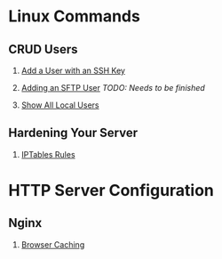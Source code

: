Linux Commands
======

CRUD Users
------

1. [Add a User with an SSH Key](https://github.com/e-baker/linux-commands-and-snippets/blob/master/linux/add-user-with-ssh-key.md)

2. [Adding an SFTP User](https://github.com/e-baker/linux-commands-and-snippets/blob/master/linux/add-sftp-user.md) _TODO: Needs to be finished_

3. [Show All Local Users](https://github.com/e-baker/linux-commands-and-snippets/blob/master/linux/show-all-local-users.md)

Hardening Your Server
------

1. [IPTables Rules](https://github.com/e-baker/linux-commands-and-snippets/blob/master/linux/iptables-rules.md)

HTTP Server Configuration
======

Nginx
------

1. [Browser Caching](https://github.com/e-baker/linux-commands-and-snippets/blob/master/nginx/browser-caching.md)
